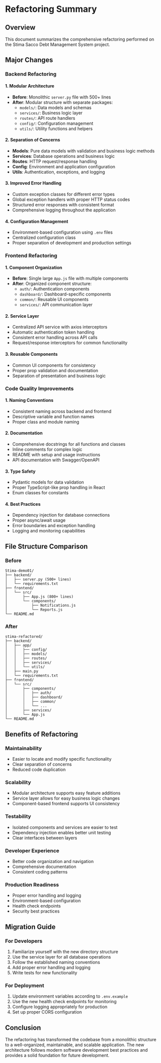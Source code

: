 # Refactoring Summary

## Overview
This document summarizes the comprehensive refactoring performed on the Stima Sacco Debt Management System project.

## Major Changes

### Backend Refactoring

#### 1. Modular Architecture
- **Before**: Monolithic `server.py` file with 500+ lines
- **After**: Modular structure with separate packages:
  - `models/`: Data models and schemas
  - `services/`: Business logic layer
  - `routes/`: API route handlers
  - `config/`: Configuration management
  - `utils/`: Utility functions and helpers

#### 2. Separation of Concerns
- **Models**: Pure data models with validation and business logic methods
- **Services**: Database operations and business logic
- **Routes**: HTTP request/response handling
- **Config**: Environment and application configuration
- **Utils**: Authentication, exceptions, and logging

#### 3. Improved Error Handling
- Custom exception classes for different error types
- Global exception handlers with proper HTTP status codes
- Structured error responses with consistent format
- Comprehensive logging throughout the application

#### 4. Configuration Management
- Environment-based configuration using `.env` files
- Centralized configuration class
- Proper separation of development and production settings

### Frontend Refactoring

#### 1. Component Organization
- **Before**: Single large `App.js` file with multiple components
- **After**: Organized component structure:
  - `auth/`: Authentication components
  - `dashboard/`: Dashboard-specific components
  - `common/`: Reusable UI components
  - `services/`: API communication layer

#### 2. Service Layer
- Centralized API service with axios interceptors
- Automatic authentication token handling
- Consistent error handling across API calls
- Request/response interceptors for common functionality

#### 3. Reusable Components
- Common UI components for consistency
- Proper prop validation and documentation
- Separation of presentation and business logic

### Code Quality Improvements

#### 1. Naming Conventions
- Consistent naming across backend and frontend
- Descriptive variable and function names
- Proper class and module naming

#### 2. Documentation
- Comprehensive docstrings for all functions and classes
- Inline comments for complex logic
- README with setup and usage instructions
- API documentation with Swagger/OpenAPI

#### 3. Type Safety
- Pydantic models for data validation
- Proper TypeScript-like prop handling in React
- Enum classes for constants

#### 4. Best Practices
- Dependency injection for database connections
- Proper async/await usage
- Error boundaries and exception handling
- Logging and monitoring capabilities

## File Structure Comparison

### Before
```
Stima-demo01/
├── backend/
│   ├── server.py (500+ lines)
│   └── requirements.txt
├── frontend/
│   └── src/
│       ├── App.js (800+ lines)
│       └── components/
│           ├── Notifications.js
│           └── Reports.js
└── README.md
```

### After
```
stima-refactored/
├── backend/
│   ├── app/
│   │   ├── config/
│   │   ├── models/
│   │   ├── routes/
│   │   ├── services/
│   │   └── utils/
│   ├── main.py
│   └── requirements.txt
├── frontend/
│   └── src/
│       ├── components/
│       │   ├── auth/
│       │   ├── dashboard/
│       │   ├── common/
│       │   └── ...
│       ├── services/
│       └── App.js
└── README.md
```

## Benefits of Refactoring

### Maintainability
- Easier to locate and modify specific functionality
- Clear separation of concerns
- Reduced code duplication

### Scalability
- Modular architecture supports easy feature additions
- Service layer allows for easy business logic changes
- Component-based frontend supports UI consistency

### Testability
- Isolated components and services are easier to test
- Dependency injection enables better unit testing
- Clear interfaces between layers

### Developer Experience
- Better code organization and navigation
- Comprehensive documentation
- Consistent coding patterns

### Production Readiness
- Proper error handling and logging
- Environment-based configuration
- Health check endpoints
- Security best practices

## Migration Guide

### For Developers
1. Familiarize yourself with the new directory structure
2. Use the service layer for all database operations
3. Follow the established naming conventions
4. Add proper error handling and logging
5. Write tests for new functionality

### For Deployment
1. Update environment variables according to `.env.example`
2. Use the new health check endpoints for monitoring
3. Configure logging appropriately for production
4. Set up proper CORS configuration

## Conclusion

The refactoring has transformed the codebase from a monolithic structure to a well-organized, maintainable, and scalable application. The new architecture follows modern software development best practices and provides a solid foundation for future development.


